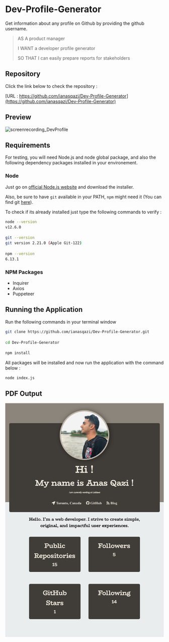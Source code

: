 # **Dev-Profile-Generator**
Get information about any profile on Github by providing the github username.

> AS A product manager
>
> I WANT a developer profile generator
>
> SO THAT I can easily prepare reports for stakeholders

## Repository 

Click the link below to check the repository :

[URL : https://github.com/ianasqazi/Dev-Profile-Generator](https://github.com/ianasqazi/Dev-Profile-Generator)

## Preview

![screenrecording_DevProfile](/sample/screenrecording_DevProfile.gif)

## Requirements

For testing, you will need Node.js and node global package, and also the following dependency packages installed in your environement.  

### Node

 Just go on [official Node.js website](https://nodejs.org/) and download the installer.

Also, be sure to have `git` available in your PATH, `npm` might need it (You can find git [here](https://git-scm.com/)).  

To check if its already installed just type the following commands to verify :

```bash
node --version
v12.6.0

git --version
git version 2.21.0 (Apple Git-122)

npm --version
6.13.1
```

### NPM Packages

- Inquirer
- Axios
- Puppeteer

## Running the Application

Run the following commands in your terminal window 

```bash
git clone https://github.com/ianasqazi/Dev-Profile-Generator.git

cd Dev-Profile-Generator

npm install
```

All packages will be installed and now run the application with the command below : 

```bash
node index.js
```

## PDF Output

![screenshot](sample/screenshot.png)
